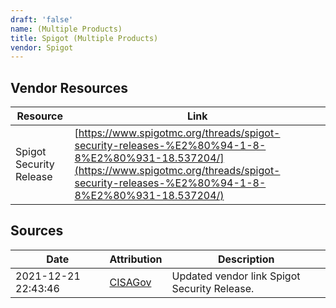 ```yaml
---
draft: 'false'
name: (Multiple Products)
title: Spigot (Multiple Products)
vendor: Spigot
---
```


## Vendor Resources
| Resource | Link |
| --- | --- |
| Spigot Security Release | [https://www.spigotmc.org/threads/spigot-security-releases-%E2%80%94-1-8-8%E2%80%931-18.537204/](https://www.spigotmc.org/threads/spigot-security-releases-%E2%80%94-1-8-8%E2%80%931-18.537204/) |



## Sources
| Date | Attribution | Description |
| --- | --- | --- |
| 2021-12-21 22:43:46 | [CISAGov](https://raw.githubusercontent.com/cisagov/log4j-affected-db/develop/README.md) | Updated vendor link Spigot Security Release.  |
